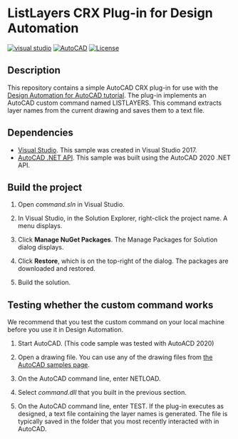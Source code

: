 # ListLayers CRX Plug-in for Design Automation
[![visual studio](https://img.shields.io/badge/Visual%20Studio-2017-yellowgreen.svg)](https://www.visualstudio.com/)
[![AutoCAD](https://img.shields.io/badge/AutoCAD-2020-DF1B22.svg)](http://developer.autodesk.com/)
[![License](https://img.shields.io/:license-mit-red.svg)](http://opensource.org/licenses/MIT)


## Description

This repository contains a simple AutoCAD CRX plug-in for use with the [Design Automation for AutoCAD tutorial](https://forge.autodesk.com/en/docs/design-automation/v3/tutorials/autocad/). The plug-in implements an AutoCAD custom command named LISTLAYERS. This command extracts layer names from the current drawing and saves them to a text file.

## Dependencies

-  [Visual Studio](https://visualstudio.microsoft.com/downloads/). This sample was created in Visual Studio 2017.
-  [AutoCAD .NET API](https://www.nuget.org/packages/AutoCAD.NET/23.1.0). This sample was built using the AutoCAD 2020 .NET API.

## Build the project

1. Open *command.sln* in Visual Studio.

2. In Visual Studio, in the Solution Explorer, right-click the project name. A menu displays.

3. Click **Manage NuGet Packages**. The Manage Packages for Solution dialog displays.

4. Click **Restore**, which is on the top-right of the dialog. The packages are downloaded and restored.

5. Build the solution. 

## Testing whether the custom command works

We recommend that you test the custom command on your local machine before you use it in Design Automation.

1. Start AutoCAD. (This code sample was tested with AutoACD 2020)

2. Open a drawing file. You can use any of the drawing files from [the AutoCAD samples page](https://knowledge.autodesk.com/support/autocad/downloads/caas/downloads/content/autocad-sample-files.html).

3. On the AutoCAD command line, enter NETLOAD.

4. Select *command.dll* that you built in the previous section.

5. On the AutoCAD command line, enter TEST. If the plug-in executes as designed, a text file containing the layer names is generated. The file is typically saved in the folder that you most recently interacted with in AutoCAD.
